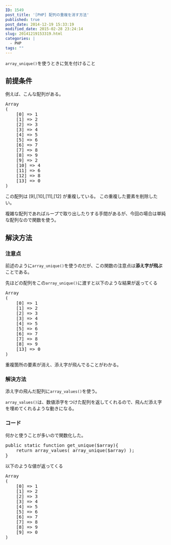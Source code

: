 ```yaml
---
ID: 1549
post_title: '[PHP] 配列の重複を消す方法'
published: true
post_date: 2014-12-19 15:33:19
modified_date: 2015-02-28 23:24:14
slug: 20141219153319.html
categories: |
  - PHP
tags: ""
---
```

<code>array_unique()</code>を使うときに気を付けること
<!--more-->
<h2>前提条件</h2>
例えば、こんな配列がある。
<pre>Array
(
    [0] => 1
    [1] => 2
    [2] => 3
    [3] => 4
    [4] => 5
    [5] => 6
    [6] => 7
    [7] => 8
    [8] => 9
    [9] => 2
    [10] => 4
    [11] => 6
    [12] => 8
    [13] => 0
)</pre>
この配列は [9],[10],[11],[12] が重複している。
この重複した要素を削除したい。

複雑な配列であればループで取り出したりする手間があるが、今回の場合は単純な配列なので関数を使う。

<h2>解決方法</h2>
<h3>注意点</h3>
前述のように<code>array_unique()</code>を使うのだが、この関数の注意点は<strong>添え字が飛ぶ</strong>ことである。

先ほどの配列をこの<code>array_unique()</code>に渡すと以下のような結果が返ってくる
<pre>Array
(
    [0] => 1
    [1] => 2
    [2] => 3
    [3] => 4
    [4] => 5
    [5] => 6
    [6] => 7
    [7] => 8
    [8] => 9
    [13] => 0
)</pre>
重複箇所の要素が消え、添え字が飛んでることがわかる。

<h3>解決方法</h3>
添え字の飛んだ配列に<code>array_values()</code>を使う。

<code>array_values()</code>は、数値添字をつけた配列を返してくれるので、飛んだ添え字を埋めてくれるような動きになる。

<h3>コード</h3>
何かと使うことが多いので関数化した。

<pre class="prettyprint linenums lang-php">public static function get_unique($array){
    return array_values( array_unique($array) );
}</pre>

以下のような値が返ってくる
<pre>Array
(
    [0] => 1
    [1] => 2
    [2] => 3
    [3] => 4
    [4] => 5
    [5] => 6
    [6] => 7
    [7] => 8
    [8] => 9
    [9] => 0
)</pre>